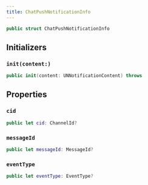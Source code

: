 ```yaml
---
title: ChatPushNotificationInfo
---
```


``` swift
public struct ChatPushNotificationInfo 
```

## Initializers

### `init(content:)`

``` swift
public init(content: UNNotificationContent) throws 
```

## Properties

### `cid`

``` swift
public let cid: ChannelId?
```

### `messageId`

``` swift
public let messageId: MessageId?
```

### `eventType`

``` swift
public let eventType: EventType?
```

